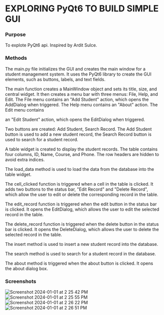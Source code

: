 # EXPLORING PyQt6 TO BUILD SIMPLE GUI

### Purpose
To explote PyQt6 api.
Inspired by Ardit Sulce.

### Methods
The main.py file initializes the GUI and creates the main window for a student management system. It uses the PyQt6 library to create the GUI elements, such as buttons, labels, and text fields.

The main function creates a MainWindow object and sets its title, size, and central widget. It then creates a menu bar with three menus: File, Help, and Edit. The File menu contains an "Add Student" action, which opens the AddDialog when triggered. The Help menu contains an "About" action. The Edit menu contains 

an "Edit Student" action, which opens the EditDialog when triggered.

Two buttons are created: Add Student, Search Record. The Add Student button is used to add a new student record, the Search Record button is used to search for a student record.

A table widget is created to display the student records. The table contains four columns, ID, Name, Course, and Phone. The row headers are hidden to avoid extra indices.

The load_data method is used to load the data from the database into the table widget.

The cell_clicked function is triggered when a cell in the table is clicked. It adds two buttons to the status bar, "Edit Record" and "Delete Record", which allow the user to edit or delete the corresponding record in the table.

The edit_record function is triggered when the edit button in the status bar is clicked. It opens the EditDialog, which allows the user to edit the selected record in the table.

The delete_record function is triggered when the delete button in the status bar is clicked. It opens the DeleteDialog, which allows the user to delete the selected record in the table.

The insert method is used to insert a new student record into the database.

The search method is used to search for a student record in the database.

The about method is triggered when the about button is clicked. It opens the about dialog box.

### Screenshots
![Screenshot 2024-01-01 at 2 25 42 PM](https://github.com/LearnFL/proj-python-gui-student-management/assets/86169204/6aed145b-04b1-458c-b5ec-5b896b494277)
![Screenshot 2024-01-01 at 2 25 55 PM](https://github.com/LearnFL/proj-python-gui-student-management/assets/86169204/9423ece2-9abd-4c87-8b9b-0a9bdf7afb8e)
![Screenshot 2024-01-01 at 2 26 22 PM](https://github.com/LearnFL/proj-python-gui-student-management/assets/86169204/6658be8c-176b-4493-bf1a-2737a416eb6e)
![Screenshot 2024-01-01 at 2 26 51 PM](https://github.com/LearnFL/proj-python-gui-student-management/assets/86169204/1946b898-1503-4d26-9b73-6e108bfc8f56)
